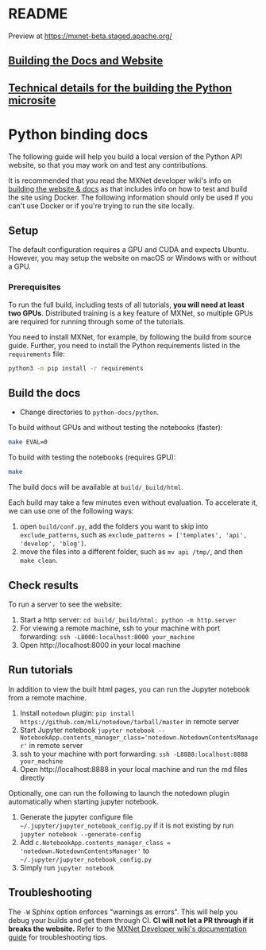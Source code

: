 <!--- Licensed to the Apache Software Foundation (ASF) under one -->
<!--- or more contributor license agreements.  See the NOTICE file -->
<!--- distributed with this work for additional information -->
<!--- regarding copyright ownership.  The ASF licenses this file -->
<!--- to you under the Apache License, Version 2.0 (the -->
<!--- "License"); you may not use this file except in compliance -->
<!--- with the License.  You may obtain a copy of the License at -->

<!---   http://www.apache.org/licenses/LICENSE-2.0 -->

<!--- Unless required by applicable law or agreed to in writing, -->
<!--- software distributed under the License is distributed on an -->
<!--- "AS IS" BASIS, WITHOUT WARRANTIES OR CONDITIONS OF ANY -->
<!--- KIND, either express or implied.  See the License for the -->
<!--- specific language governing permissions and limitations -->
<!--- under the License. -->

# README

Preview at https://mxnet-beta.staged.apache.org/

## [Building the Docs and Website](https://cwiki.apache.org/confluence/display/MXNET/Building+the+New+Website)

## [Technical details for the building the Python microsite](python/README.md)

# Python binding docs

The following guide will help you build a local version of the Python API website,
so that you may work on and test any contributions.

It is recommended that you read the MXNet developer wiki's info on [building the website & docs](https://cwiki.apache.org/confluence/display/MXNET/Building+the+New+Website) as that includes info on how to test and build the site using Docker. The following information should only be used if you can't use Docker or if you're trying to run the site locally.

## Setup

The default configuration requires a GPU and CUDA and expects Ubuntu.
However, you may setup the website on macOS or Windows with or without a GPU.

### Prerequisites

To run the full build, including tests of all tutorials, **you will need at
least two GPUs**. Distributed training is a key feature of MXNet, so multiple
GPUs are required for running through some of the tutorials.

You need to install MXNet, for example, by following the build from source
guide. Further, you need to install the Python requirements listed in the
`requirements` file: 

```bash
python3 -m pip install -r requirements
```

## Build the docs

* Change directories to `python-docs/python`.

To build without GPUs and without testing the notebooks (faster):

```bash
make EVAL=0
```

To build with testing the notebooks (requires GPU):

```bash
make
```

The build docs will be available at `build/_build/html`.

Each build may take a few minutes even without evaluation. To accelerate it, we can use one of the following ways:

1. open `build/conf.py`, add the folders you want to skip into `exclude_patterns`, such as `exclude_patterns = ['templates', 'api', 'develop', 'blog']`.
2. move the files into a different folder, such as `mv api /tmp/`, and then `make clean`.

## Check results

To run a server to see the website:

1. Start a http server: `cd build/_build/html; python -m http.server`
2. For viewing a remote machine, ssh to your machine with port forwarding: `ssh -L8000:localhost:8000 your_machine`
3. Open http://localhost:8000 in your local machine

## Run tutorials

In addition to view the built html pages, you can run the Jupyter notebook from a remote machine.
1. Install `notedown` plugin: `pip install https://github.com/mli/notedown/tarball/master` in remote server
2. Start Jupyter notebook `jupyter notebook --NotebookApp.contents_manager_class='notedown.NotedownContentsManager'` in remote server
3. ssh to your machine with port forwarding: `ssh -L8888:localhost:8888 your_machine`
4. Open http://localhost:8888 in your local machine and run the md files directly

Optionally, one can run the following to launch the notedown plugin automatically when starting jupyter notebook.
1. Generate the jupyter configure file `~/.jupyter/jupyter_notebook_config.py` if it
is not existing by run `jupyter notebook --generate-config`
2. Add `c.NotebookApp.contents_manager_class = 'notedown.NotedownContentsManager'` to `~/.jupyter/jupyter_notebook_config.py`
3. Simply run `jupyter notebook`


## Troubleshooting
The `-W` Sphinx option enforces "warnings as errors". This will help you debug your builds and get them through CI.
**CI will not let a PR through if it breaks the website.** Refer to the [MXNet Developer wiki's documentation guide](https://cwiki.apache.org/confluence/display/MXNET/Documentation+Guide) for troubleshooting tips.

